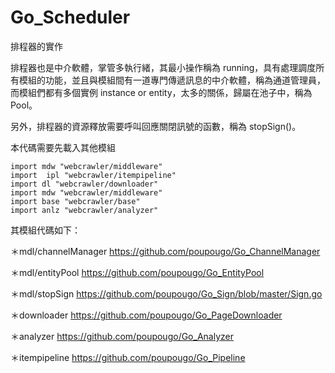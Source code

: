 # Go_Scheduler
排程器的實作

排程器也是中介軟體，掌管多執行緒，其最小操作稱為 running，具有處理調度所有模組的功能，並且與模組間有一道專門傳遞訊息的中介軟體，稱為通道管理員，而模組們都有多個實例 instance or entity，太多的關係，歸屬在池子中，稱為 Pool。

另外，排程器的資源釋放需要呼叫回應關閉訊號的函數，稱為 stopSign()。

本代碼需要先載入其他模組

    import mdw "webcrawler/middleware"
    import  ipl "webcrawler/itempipeline"
    import dl "webcrawler/downloader"
    import mdw "webcrawler/middleware"
    import base "webcrawler/base"
    import anlz "webcrawler/analyzer"
    
其模組代碼如下：

＊mdl/channelManager
https://github.com/poupougo/Go_ChannelManager

＊mdl/entityPool
https://github.com/poupougo/Go_EntityPool

＊mdl/stopSign
https://github.com/poupougo/Go_Sign/blob/master/Sign.go

＊downloader
https://github.com/poupougo/Go_PageDownloader

＊analyzer
https://github.com/poupougo/Go_Analyzer

＊itempipeline
https://github.com/poupougo/Go_Pipeline

